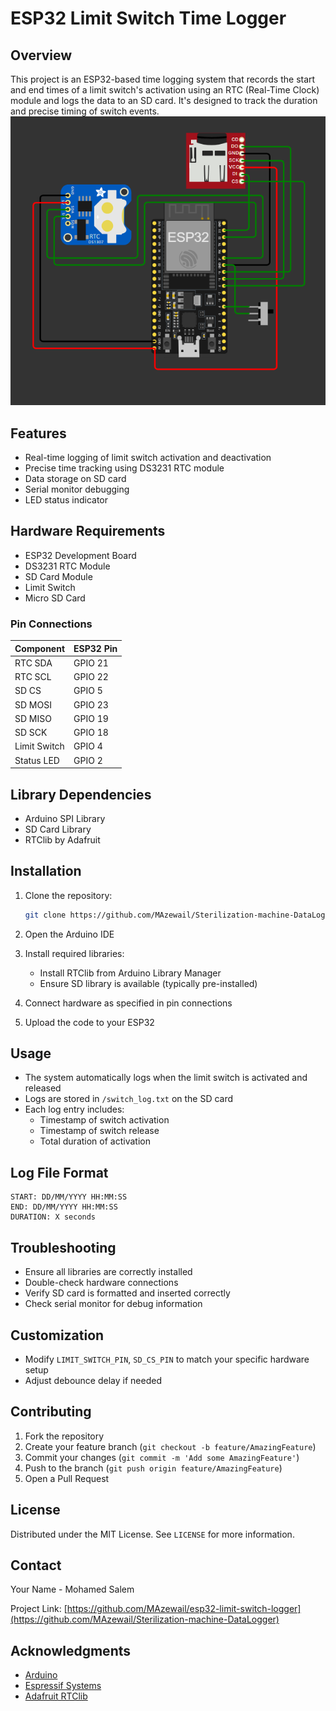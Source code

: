 # ESP32 Limit Switch Time Logger

## Overview

This project is an ESP32-based time logging system that records the start and end times of a limit switch's activation using an RTC (Real-Time Clock) module and logs the data to an SD card. It's designed to track the duration and precise timing of switch events.
![Diagram](https://github.com/MAzewail/Sterilization-machine-DataLogger/blob/main/Diagram.PNG)
## Features

- Real-time logging of limit switch activation and deactivation
- Precise time tracking using DS3231 RTC module
- Data storage on SD card
- Serial monitor debugging
- LED status indicator

## Hardware Requirements

- ESP32 Development Board
- DS3231 RTC Module
- SD Card Module
- Limit Switch
- Micro SD Card

### Pin Connections

| Component   | ESP32 Pin |
|-------------|-----------|
| RTC SDA     | GPIO 21   |
| RTC SCL     | GPIO 22   |
| SD CS       | GPIO 5    |
| SD MOSI     | GPIO 23   |
| SD MISO     | GPIO 19   |
| SD SCK      | GPIO 18   |
| Limit Switch| GPIO 4    |
| Status LED  | GPIO 2    |

## Library Dependencies

- Arduino SPI Library
- SD Card Library
- RTClib by Adafruit

## Installation

1. Clone the repository:
   ```bash
   git clone https://github.com/MAzewail/Sterilization-machine-DataLogger.git
   ```

2. Open the Arduino IDE

3. Install required libraries:
   - Install RTClib from Arduino Library Manager
   - Ensure SD library is available (typically pre-installed)

4. Connect hardware as specified in pin connections

5. Upload the code to your ESP32

## Usage

- The system automatically logs when the limit switch is activated and released
- Logs are stored in `/switch_log.txt` on the SD card
- Each log entry includes:
  - Timestamp of switch activation
  - Timestamp of switch release
  - Total duration of activation

## Log File Format

```
START: DD/MM/YYYY HH:MM:SS
END: DD/MM/YYYY HH:MM:SS
DURATION: X seconds
```

## Troubleshooting

- Ensure all libraries are correctly installed
- Double-check hardware connections
- Verify SD card is formatted and inserted correctly
- Check serial monitor for debug information

## Customization

- Modify `LIMIT_SWITCH_PIN`, `SD_CS_PIN` to match your specific hardware setup
- Adjust debounce delay if needed

## Contributing

1. Fork the repository
2. Create your feature branch (`git checkout -b feature/AmazingFeature`)
3. Commit your changes (`git commit -m 'Add some AmazingFeature'`)
4. Push to the branch (`git push origin feature/AmazingFeature`)
5. Open a Pull Request

## License

Distributed under the MIT License. See `LICENSE` for more information.

## Contact

Your Name - Mohamed Salem

Project Link: [https://github.com/MAzewail/esp32-limit-switch-logger](https://github.com/MAzewail/Sterilization-machine-DataLogger)

## Acknowledgments

- [Arduino](https://www.arduino.cc/)
- [Espressif Systems](https://www.espressif.com/)
- [Adafruit RTClib](https://github.com/adafruit/RTClib)
